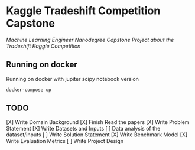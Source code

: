 # Kaggle Tradeshift Competition Capstone
*Machine Learning Engineer Nanodegree Capstone Project about the Tradeshift Kaggle Competition*

## Running on docker

Running on docker with jupiter scipy notebook version
``` bash
docker-compose up
```

## TODO

[X] Write Domain Background
[X] Finish Read the papers
[X] Write Problem Statement
[X] Write Datasets and Inputs
[ ] Data analysis of the dataset/inputs
[ ] Write Solution Statement
[X] Write Benchmark Model
[X] Write Evaluation Metrics
[ ] Write Project Design
